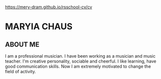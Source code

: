 https://mery-dram.github.io/rsschool-cv/cv

# MARYIA CHAUS

## ABOUT ME

I am  a professional musician. I have been working as a musician and music teacher. I'm creative personality, sociable and cheerful. I like learning, have good communication skills.  Now I am extremely motivated to  change the field of activity.